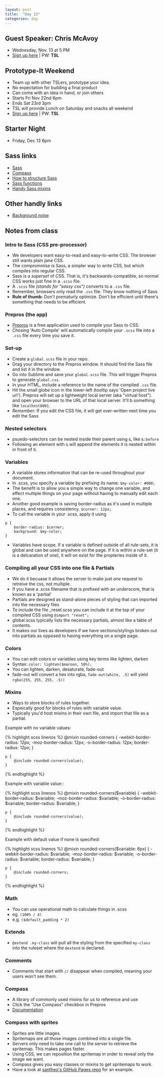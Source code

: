 ```yaml
---
layout: post
title:  "Day 13"
categories: day
---
```


## Guest Speaker: Chris McAvoy
- Wednesday, Nov. 13 at 5 PM
- [Sign up here](http://www.eventbrite.com/event/9249089275) | PW: **TSL**

## Prototype-It Weekend

- Team up with other TSLers, prototype your idea.
- No expectation for building a final product
- Can come with an idea in hand, or join others
- Starts Fri Nov 22nd 6pm
- Ends Sat 23rd 3pm
- TSL will provide Lunch on Saturday and snacks all weekend
- [Sign up here](http://www.eventbrite.com/event/9185292457) | PW: **TSL**

## Starter Night

- Friday, Dec 13 6pm

## Sass links

- [Sass](http://sass-lang.com/guide)
- [Compass](http://compass-style.org/)
- [How to structure Sass](http://thesassway.com/beginner/how-to-structure-a-sass-project)
- [Sass functions](http://sass-lang.com/documentation/Sass/Script/Functions.html)
- [Handy Sass mixins](http://web-design-weekly.com/blog/2013/05/12/handy-sass-mixins/)

## Other handly links

- [Background noise](http://www.noisli.com/)

## Notes from class

### Intro to Sass (CSS pre-processor)

- We developers want easy-to-read and easy-to-write CSS. The browser still wants plain jane CSS.
- The comprommise is Sass, a simpler way to write CSS, but which compiles into regular CSS.
- Sass is a _superset_ of CSS. That is, it's backwards-compatible, so normal CSS works just fine in a `.scss` file.
- A `.scss` file _(stands for "sassy css")_ converts to a `.css` file.
- Remember, browsers only read the `.css` file. They know nothing of Sass.
- **Rule of thumb:** Don't prematurly optimize. Don't be efficient until there's something that needs to be efficient.

### Prepros (the app)

- [Prepros](http://alphapixels.com/prepros/) is a free application used to compile your Sass to CSS.
- Chosing 'Auto Compile' will automatically compile your `.scss` file into a `.css` file every time you save it.

### Set-up

- Create a `global.scss` file in your repo.
- Drag your directory to the Prepros window. It should find the Sass file and list it in the window.
- Go into Sublime and save your `global.scss` file. This will trigger Prepros to generate `global.css`.
- In your HTML, include a reference to the name of the compiled `.css` file.
- Hit the small globe icon in the lower-left (tooltip says 'Open project live url'). Prepros will set up a lightweight local server (aka "virtual host"). and open your browser to the URL of that local server. It'll b something like `localhost8001`.
- *Remember:* If you edit the CSS file, it will get over-written next time you edit the Sass

### Nested selectors

- psuedo-selectors can be nested inside their parent using `&`, like `&:before`
- Following an element with `&` will append the elements it is nested within in front of it.

### Variables

- A variable stores information that can be re-used throughout your document.
- In .scss, you specify a variable by prefixing its name: `$my-color: #000;`
- The benefit is to allow you a simple way to change one variable, and effect multiple things on your page without having to manually edit each one.
- Another good example is saving border-radius as it's used in multiple places, and requires consistency. `$corner: 12px;`
- To call the variable in your .scss, apply it using
````
p {
	border-radius: $corner;
	background: $my-color;
}
````
- Variables have scope. If a variable is defined outside of all rule-sets, it is global and can be used anywhere on the page. If it is within a rule-set (it is a delcaration of one), it will on exist for the propteries inside of it.

### Compiling all your CSS into one file & Partials

- We do it becuase it allows the server to make just _one_ request to retreive the css, not multiple.
- If you have a .scss filename that is prefixed with an underscore, that is known as a 'partial'
- Partials are designed as stand-alone pieces of styling that can imported into the necessary files
- To include the file _reset.scss you can include it at the top of your compiled CSS using `@import "reset";`
- global.scss typically lists the necessary partials, almost like a table of contents.
- It makes our lives as developers if we have sections/stylings broken out into partials as opposed to having everything on a single page.

### Colors

- You can edit colors or variables using key terms like lighten, darken
- Syntax: `color: lighten($maroon, 50%);`
- You can lighten, darken, desaturate, fade-out
- fade-out will convert a hex into rgba, `fade-out(white, .5)` will yield `rgba(255, 255, 255, .5))`

### Mixins

- Ways to store blocks of rules together.
- Espeically good for blocks of rules with variable value.
- Typically you'd host mixins in their own file, and import that file as a partial.

Example with no variable values:

{% highlight scss linenos %}
    @mixin rounded-corners {
        -webkit-border-radius: 12px;
           -moz-border-radius: 12px;
             -o-border-radius: 12px;
                border-radius: 12px;
    }

    p {
        @include rounded-corners(value);
    }
{% endhighlight %}

Example with variable value::

{% highlight scss linenos %}
	@mixin rounded-corners($variable) {
		-webkit-border-radius: $variable;
		   -moz-border-radius: $variable;
		     -o-border-radius: $variable;
		        border-radius: $variable;
	}

	p {
		@include rounded-corners(value);
	}
{% endhighlight %}

Example with default value if none is specified:

{% highlight scss linenos %}
	@mixin rounded-corners($variable: 6px) {
		-webkit-border-radius: $variable;
		   -moz-border-radius: $variable;
		     -o-border-radius: $variable;
		        border-radius: $variable;
	}

	p {
		@include rounded-corners;
	}
{% endhighlight %}

### Math

- You can use operational math to calculate things in .scss
- eg. `(100% / 4)`
- e.g. `($default_padding * 2)`

### Extends

- `@extend .my-class` will pull all the styling from the specified `my-class` into the ruleset where the `@extend` is declared.

### Comments

- Comments that start with `//` disappear when compiled, meaning your users won't see them.

### Compass

- A library of commonly used mixins for us to reference and use
- Click the "Use Compass" checkbox in Prepros
- [Documentation](http://compass-style.org)

### Compass with sprites

- Sprites are little images.
- Spritemaps are all those images combined into a single file.
- Servers only need to take one call to the server to retrieve the spritemap. This makes pages faster.
- Using CSS, we can reposition the spritemap in order to reveal only the image we want.
- Compass gives you easy classes or mixins to get spritemaps to work.
- Have a look at [santheo's GitHub Pages repo](https://github.com/santheo/santheo.github.io) for an example.
